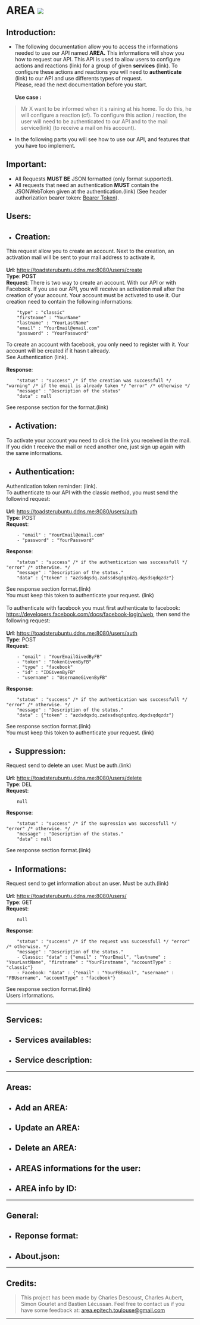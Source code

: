 # **AREA** ![]('https://github.com/Charliebegood/FileStorage/blob/master/images/area.png')
## Introduction:
- The following documentation allow you to access the informations needed to use our API named **AREA.** This informations will show you how to request our API. This API is used to allow users to configure actions and reactions (link) for a group of given **services** (link). To configure these actions and reactions you will need to **authenticate** (link) to our API and use differents types of request.<br/> Please, read the next documentation before you start.<br/><br/>**Use case :**
>Mr X  want to be informed when it s raining at his home. To do this, he will configure a reaction (cf). To configure this action / reaction, the user will need to be authenticated to our API and to the mail service(link) (to receive a mail on his account).

- In the following parts you will see how to use our API, and features that you have too implement.

## Important:
- All Requests **MUST BE** JSON formatted (only format supported).
- All requests that need an authentication **MUST** contain the JSONWebToken given at the authentication.(link) (See header authorization bearer token: [Bearer Token](https://swagger.io/docs/specification/authentication/bearer-authentication/)).

## Users:
- ## Creation:
This request allow you to create an account. Next to the creation, an activation mail will be sent to your mail address to activate it.<br/><br/>**Url**: https://toadsterubuntu.ddns.me:8080/users/create<br/>**Type**: **POST**<br/>**Request**: There is two way to create an account. With our API or with Facebook.
If you use our API, you will receive an activation mail after the creation of your account. Your account must be activated to use it.
Our creation need to contain the following informations:

		"type" : "classic"
		"firstname" : "YourName"
		"lastname" : "YourLastName"
		"email" : "YourEmail@email.com"
		"password" : "YourPassword"
To create an account with facebook, you only need to register with it. Your account will be created if it hasn t already.<br/>See Authentication (link).<br/><br/>**Response**: 

		"status" : "success" /* if the creation was successfull */ "warning" /* if the email is already taken */ "error" /* otherwise */
		"message" : "Description of the status"
		"data" : null
See response section for the format.(link)
- ## Activation:
To activate your account you need to click the link you received in the mail. If you didn t receive the mail or need another one, just sign up again with the same informations.
- ## Authentication:
Authentication token reminder: (link).<br/>To authenticate to our API with the classic method, you must send the followind request:<br/><br/>**Url**: https://toadsterubuntu.ddns.me:8080/users/auth<br/>**Type**: POST<br/>**Request**:

		- "email" : "YourEmail@email.com"
		- "password" : "YourPassword"
**Response**:

		"status" : "success" /* if the authentication was successfull */ "error" /* otherwise. */
		"message" : "Description of the status."
		"data" : {"token" : "azdsdqsdq.zadssdsqdqzdzq.dqsdsqdqzdz"}
See response section format.(link)<br/>You must keep this token to authenticate your request. (link)<br/><br/>To authenticate with facebook you must first authenticate to facebook: https://developers.facebook.com/docs/facebook-login/web, then send the following request:<br/><br/>**Url**: https://toadsterubuntu.ddns.me:8080/users/auth<br/>**Type**: POST<br/>**Request**:

		- "email" : "YourEmailGivedByFB"
		- "token" : "TokenGivenByFB"
		- "type" : "facebook"
		- "id" : "IDGivenByFB"
		- "username" : "UsernameGivenByFB"
**Response**:

		"status" : "success" /* if the authentication was successfull */ "error" /* otherwise. */
		"message" : "Description of the status."
		"data" : {"token" : "azdsdqsdq.zadssdsqdqzdzq.dqsdsqdqzdz"}
See response section format.(link)<br/>You must keep this token to authenticate your request. (link)
- ## Suppression:
Request send to delete an user. Must be auth.(link)<br/><br/>**Url**: https://toadsterubuntu.ddns.me:8080/users/delete<br/>**Type**: DEL<br/>**Request**:

		null
**Response**:

		"status" : "success" /* if the supression was successfull */ "error" /* otherwise. */
		"message" : "Description of the status."
		"data" : null
See response section format.(link)
- ## Informations:
Request send to get information about an user. Must be auth.(link)<br/><br/>**Url**: https://toadsterubuntu.ddns.me:8080/users/<br/>**Type**: GET<br/>**Request**:

		null
**Response**:

		"status" : "success" /* if the request was successfull */ "error" /* otherwise. */
		"message" : "Description of the status."
		- Classic: "data" : {"email" : "YourEmail", "lastname" : "YourLastName", "firstname" : "YourFirstname", "accountType" : "classic"}
		- Facebook: "data" : {"email" : "YourFBEmail", "username" : "FBUsername", "accountType" : "facebook"}
See response section format.(link)<br/>Users informations.

------------

## Services:
- ## Services availables:

- ## Service description:

------------


## Areas:
- ## Add an AREA:

- ## Update an AREA:

- ## Delete an AREA:

- ## AREAS informations for the user:

- ## AREA info by ID:

------------


## General:
- ## Reponse format:

- ## About.json:

------------


## Credits:
>This project has been made by Charles Descoust, Charles Aubert, Simon Gourlet and Bastien Lécussan.
Feel free to contact us if you have some feedback at: area.epitech.toulouse@gmail.com

------------

